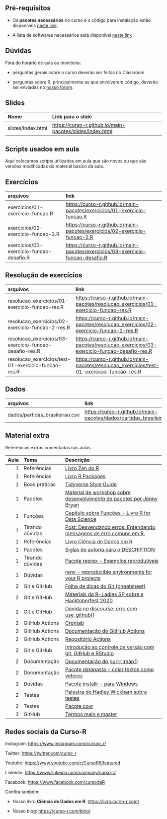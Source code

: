 
<!-- README.md is generated from README.Rmd. Please edit that file -->

## Pré-requisitos

-   Os **pacotes necessários** no curso e o código para instalação estão
    disponíveis [neste
    link](https://github.com/curso-r/main-pacotes#pacotes-necess%C3%A1rios).

-   A lista de softwares necessários está disponível [neste
    link](https://curso-r.github.io/main-pacotes/#pr-requisitos)

## Dúvidas

Fora do horário de aula ou monitoria:

-   perguntas gerais sobre o curso deverão ser feitas no Classroom.

-   perguntas sobre R, principalmente as que envolverem código, deverão
    ser enviadas no [nosso fórum](https://discourse.curso-r.com/).

## Slides

| Nome              | Link para o slide                                          |
|:------------------|:-----------------------------------------------------------|
| slides/index.html | <https://curso-r.github.io/main-pacotes/slides/index.html> |

## Scripts usados em aula

Aqui colocamos scripts utilizados em aula que são novos ou que são
versões modificadas do material básico da aula.

## Exercícios

| arquivos                                 | link                                                                              |
|:-----------------------------------------|:----------------------------------------------------------------------------------|
| exercicios/01-exercicio-funcao.R         | <https://curso-r.github.io/main-pacotes/exercicios/01-exercicio-funcao.R>         |
| exercicios/02-exercicio-funcao-2.R       | <https://curso-r.github.io/main-pacotes/exercicios/02-exercicio-funcao-2.R>       |
| exercicios/03-exercicio-funcao-desafio.R | <https://curso-r.github.io/main-pacotes/exercicios/03-exercicio-funcao-desafio.R> |

## Resolução de exercícios

| arquivos                                                | link                                                                                            |
|:--------------------------------------------------------|:------------------------------------------------------------------------------------------------|
| resolucao\_exercicios/01-exercicio-funcao-res.R         | <https://curso-r.github.io/main-pacotes/resolucao_exercicios/01-exercicio-funcao-res.R>         |
| resolucao\_exercicios/02-exercicio-funcao-2-res.R       | <https://curso-r.github.io/main-pacotes/resolucao_exercicios/02-exercicio-funcao-2-res.R>       |
| resolucao\_exercicios/03-exercicio-funcao-desafio-res.R | <https://curso-r.github.io/main-pacotes/resolucao_exercicios/03-exercicio-funcao-desafio-res.R> |
| resolucao\_exercicios/test-01-exercicio-funcao-res.R    | <https://curso-r.github.io/main-pacotes/resolucao_exercicios/test-01-exercicio-funcao-res.R>    |

## Dados

| arquivos                        | link                                                                    |
|:--------------------------------|:------------------------------------------------------------------------|
| dados/partidas\_brasileirao.csv | <https://curso-r.github.io/main-pacotes/dados/partidas_brasileirao.csv> |

## Material extra

Referências extras comentadas nas aulas.

| Aula | Tema            | Descrição                                                                                                                                                                          |
|-----:|:----------------|:-----------------------------------------------------------------------------------------------------------------------------------------------------------------------------------|
|    1 | Referências     | [Livro Zen do R](https://curso-r.github.io/zen-do-r/)                                                                                                                              |
|    1 | Referências     | [Livro R Packages](https://r-pkgs.org/)                                                                                                                                            |
|    1 | Boas práticas   | [Tidyverse Style Guide](https://principles.tidyverse.org/)                                                                                                                         |
|    1 | Pacotes         | [Material de workshop sobre desenvolvimento de pacotes por Jenny Bryan](https://github.com/jennybc/pkg-dev-tutorial)                                                               |
|    1 | Funções         | [Capítulo sobre Funcões - Livro R for Data Science](https://r4ds.had.co.nz/functions.html)                                                                                         |
|    1 | Tirando dúvidas | [Post: Desvendando erros: Entendendo mensagens de erro comuns em R.](https://blog.curso-r.com/posts/2021-03-29-desvendando-erros/)                                                 |
|    1 | Referências     | [Livro Ciência de Dados em R](https://livro.curso-r.com/)                                                                                                                          |
|    1 | Pacotes         | [Siglas de autoria para o DESCRIPTION](https://r-pkgs.org/description.html#author)                                                                                                 |
|    1 | Tirando dúvidas | [Pacote reprex - Exemplos reprodutíveis](https://reprex.tidyverse.org/)                                                                                                            |
|    1 | Dúvidas         | [renv - reproducible environments for your R projects](https://rstudio.github.io/renv/articles/renv.html)                                                                          |
|    2 | Git e GitHub    | [Folha de dicas do Git (cheatsheet)](https://training.github.com/downloads/pt_BR/github-git-cheat-sheet/)                                                                          |
|    2 | Git e GitHub    | [Materiais da R-Ladies SP sobre a Hacktoberfest 2020](https://r-ladies-sao-paulo.github.io/2020-hacktoberfest/)                                                                    |
|    2 | Git e GitHub    | [Dúvida no discourse: erro com use\_github()](https://discourse.curso-r.com/t/github-erro-ao-usar-a-funcao-use-github/1111/4)                                                      |
|    2 | GitHub Actions  | [Crontab](https://crontab.guru/)                                                                                                                                                   |
|    2 | GitHub Actions  | [Documentação do GitHub Actions](https://docs.github.com/pt/actions/learn-github-actions/introduction-to-github-actions)                                                           |
|    2 | GitHub Actions  | [Repositório Actions](https://github.com/r-lib/actions/tree/master/examples#quickstart-ci-workflow)                                                                                |
|    2 | Git e GitHub    | [Introdução ao controle de versão com git, GitHub e RStudio](https://mauriciovancine.github.io/short-course-git-github-rstudio/slides/pres_short_course_git_github_rstudio.html#1) |
|    2 | Documentação    | [Documentação do purrr::map()](https://github.com/tidyverse/purrr/blob/master/R/map.R)                                                                                             |
|    2 | Documentação    | [Pacote datapasta - colar textos como vetores](https://milesmcbain.github.io/datapasta/)                                                                                           |
|    2 | Dúvidas         | [Pacote installr - para Windows](https://github.com/talgalili/installr)                                                                                                            |
|    2 | Testes          | [Palestra do Hadley Wickham sobre testes](https://www.youtube.com/watch?v=1ZrjWKcG1C4)                                                                                             |
|    2 | Testes          | [Pacote covr](https://covr.r-lib.org/)                                                                                                                                             |
|    3 | GitHub          | [Termos main e master](https://blog.curso-r.com/posts/2020-07-27-github-main-branch/)                                                                                              |

## Redes sociais da Curso-R

Instagram: <https://www.instagram.com/cursoo_r/>

Twitter: <https://twitter.com/curso_r>

Youtube: <https://www.youtube.com/c/CursoR6/featured>

Linkedin: <https://www.linkedin.com/company/curso-r/>

Facebook: <https://www.facebook.com/cursodeR>

Confira também:

-   Nosso livro **Ciência de Dados em R**: <https://livro.curso-r.com/>

-   Nosso blog: <https://curso-r.com/blog/>

